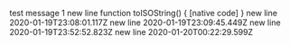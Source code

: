 test message 1
 new line function toISOString() { [native code] }
 new line 2020-01-19T23:08:01.117Z
 new line 2020-01-19T23:09:45.449Z
 new line 2020-01-19T23:52:52.823Z
 new line 2020-01-20T00:22:29.599Z